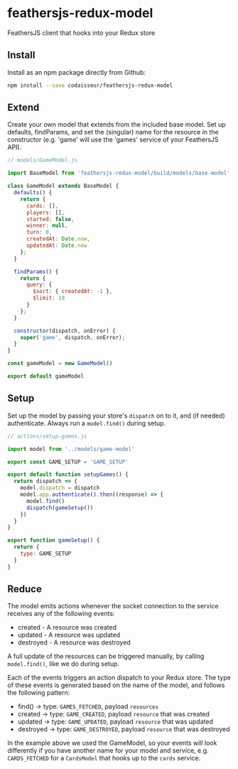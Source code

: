 # feathersjs-redux-model

FeathersJS client that hooks into your Redux store

## Install

Install as an npm package directly from Github:

```bash
npm install --save codaisseur/feathersjs-redux-model
```

## Extend

Create your own model that extends from the included base model. Set up
defaults, findParams, and set the (singular) name for the resource in the
constructor (e.g. 'game' will use the 'games' service of your FeathersJS API).

```js
// models/GameModel.js

import BaseModel from 'feathersjs-redux-model/build/models/base-model'

class GameModel extends BaseModel {
  defaults() {
    return {
      cards: [],
      players: [],
      started: false,
      winner: null,
      turn: 0,
      createdAt: Date.now,
      updatedAt: Date.now
    };
  }

  findParams() {
    return {
      query: {
        $sort: { createdAt: -1 },
        $limit: 10
      }
    };
  }

  constructor(dispatch, onError) {
    super('game', dispatch, onError);
  }
}

const gameModel = new GameModel()

export default gameModel
```

## Setup

Set up the model by passing your store's `dispatch` on to it, and (if needed)
authenticate. Always run a `model.find()` during setup.

```js
// actions/setup-games.js

import model from '../models/game-model'

export const GAME_SETUP = 'GAME_SETUP'

export default function setupGames() {
  return dispatch => {
    model.dispatch = dispatch
    model.app.authenticate().then((response) => {
      model.find()
      dispatch(gameSetup())
    })
  }
}

export function gameSetup() {
  return {
    type: GAME_SETUP
  }
}
```

## Reduce

The model emits actions whenever the socket connection to the service receives
any of the following events:

  - created - A resource was created
  - updated - A resource was updated
  - destroyed - A resource was destroyed

A full update of the resources can be triggered manually, by calling
`model.find()`, like we do during setup.

Each of the events triggers an action dispatch to your Redux store. The type
of these events is generated based on the name of the model, and follows the
following pattern:

  - find() -> type: `GAMES_FETCHED`, payload `resources`
  - created -> type: `GAME_CREATED`, payload `resource` that was created
  - updated -> type: `GAME_UPDATED`, payload `resource` that was updated
  - destroyed -> type: `GAME_DESTROYED`, payload `resource` that was destroyed

In the example above we used the GameModel, so your events will look differently
if you have another name for your model and service, e.g. `CARDS_FETCHED` for
a `CardsModel` that hooks up to the `cards` service.
